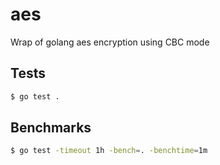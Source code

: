 # aes
Wrap of golang aes encryption using CBC mode

## Tests
```bash
$ go test .
```

## Benchmarks
```bash
$ go test -timeout 1h -bench=. -benchtime=1m
```

